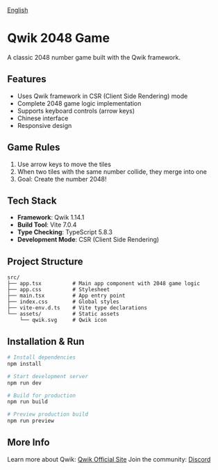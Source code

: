 [English](README_EN.md)

# Qwik 2048 Game

A classic 2048 number game built with the Qwik framework.

## Features

- Uses Qwik framework in CSR (Client Side Rendering) mode
- Complete 2048 game logic implementation
- Supports keyboard controls (arrow keys)
- Chinese interface
- Responsive design

## Game Rules

1. Use arrow keys to move the tiles
2. When two tiles with the same number collide, they merge into one
3. Goal: Create the number 2048!

## Tech Stack

- **Framework**: Qwik 1.14.1
- **Build Tool**: Vite 7.0.4
- **Type Checking**: TypeScript 5.8.3
- **Development Mode**: CSR (Client Side Rendering)

## Project Structure

```
src/
├── app.tsx          # Main app component with 2048 game logic
├── app.css          # Stylesheet
├── main.tsx         # App entry point
├── index.css        # Global styles
├── vite-env.d.ts    # Vite type declarations
└── assets/          # Static assets
    └── qwik.svg     # Qwik icon
```

## Installation & Run

```bash
# Install dependencies
npm install

# Start development server
npm run dev

# Build for production
npm run build

# Preview production build
npm run preview
```

## More Info

Learn more about Qwik: [Qwik Official Site](https://qwik.dev)
Join the community: [Discord](https://qwik.dev/chat)
